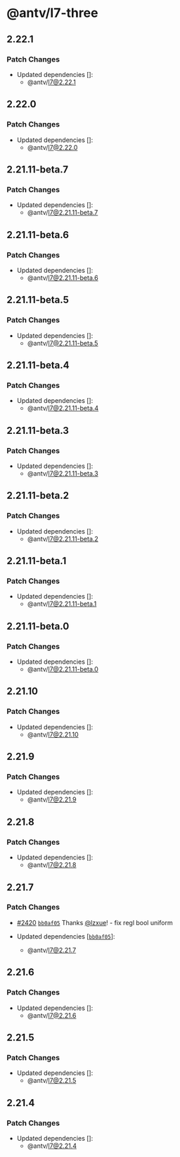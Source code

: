 # @antv/l7-three

## 2.22.1

### Patch Changes

- Updated dependencies []:
  - @antv/l7@2.22.1

## 2.22.0

### Patch Changes

- Updated dependencies []:
  - @antv/l7@2.22.0

## 2.21.11-beta.7

### Patch Changes

- Updated dependencies []:
  - @antv/l7@2.21.11-beta.7

## 2.21.11-beta.6

### Patch Changes

- Updated dependencies []:
  - @antv/l7@2.21.11-beta.6

## 2.21.11-beta.5

### Patch Changes

- Updated dependencies []:
  - @antv/l7@2.21.11-beta.5

## 2.21.11-beta.4

### Patch Changes

- Updated dependencies []:
  - @antv/l7@2.21.11-beta.4

## 2.21.11-beta.3

### Patch Changes

- Updated dependencies []:
  - @antv/l7@2.21.11-beta.3

## 2.21.11-beta.2

### Patch Changes

- Updated dependencies []:
  - @antv/l7@2.21.11-beta.2

## 2.21.11-beta.1

### Patch Changes

- Updated dependencies []:
  - @antv/l7@2.21.11-beta.1

## 2.21.11-beta.0

### Patch Changes

- Updated dependencies []:
  - @antv/l7@2.21.11-beta.0

## 2.21.10

### Patch Changes

- Updated dependencies []:
  - @antv/l7@2.21.10

## 2.21.9

### Patch Changes

- Updated dependencies []:
  - @antv/l7@2.21.9

## 2.21.8

### Patch Changes

- Updated dependencies []:
  - @antv/l7@2.21.8

## 2.21.7

### Patch Changes

- [#2420](https://github.com/antvis/L7/pull/2420) [`bb0af05`](https://github.com/antvis/L7/commit/bb0af057acafeeafd7eb52224ff2863c4a1c302a) Thanks [@lzxue](https://github.com/lzxue)! - fix regl bool uniform

- Updated dependencies [[`bb0af05`](https://github.com/antvis/L7/commit/bb0af057acafeeafd7eb52224ff2863c4a1c302a)]:
  - @antv/l7@2.21.7

## 2.21.6

### Patch Changes

- Updated dependencies []:
  - @antv/l7@2.21.6

## 2.21.5

### Patch Changes

- Updated dependencies []:
  - @antv/l7@2.21.5

## 2.21.4

### Patch Changes

- Updated dependencies []:
  - @antv/l7@2.21.4
